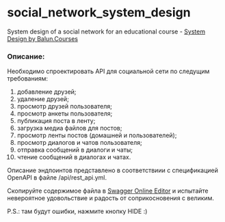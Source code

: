 # social_network_system_design
System design of a social network for an educational course - [System Design by Balun.Courses](https://balun.courses/courses/system_design)

### Описание:
Необходимо спроектировать API для социальной сети по следущим требованиям:
1) добавление друзей;
2) удаление друзей;
3) просмотр друзей пользователя;
4) просмотр анкеты пользователя;
5) публикация поста в ленту;
6) загрузка медиа файлов для постов;
7) просмотр ленты постов (домашней и пользователей);
8) просмотр диалогов и чатов пользователя;
9) отправка сообщений в диалоги и чаты;
10) чтение сообщений в диалогах и чатах.

Описание эндпоинтов представлено в соответствиии с спецификацией OpenAPI в файле /api/rest_api.yml.

Скопируйте содержимое файла в [Swagger Online Editor](https://editor.swagger.io/) и испытайте невероятное удовольствие и радость от соприкосновения с великим.

P.S.: там будут ошибки, нажмите кнопку HIDE :)
